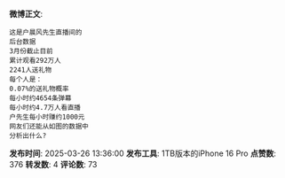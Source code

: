 **微博正文**: 
```
这是户晨风先生直播间的
后台数据
3月份截止目前
累计观看292万人
2241人送礼物
每个人是：
0.07%的送礼物概率
每小时约4654条弹幕
每小时约4.7万人看直播
户先生每小时赚约1000元
网友们还能从如图的数据中
分析出什么?
```
**发布时间**: 2025-03-26 13:36:00
**发布工具**: 1TB版本的iPhone 16 Pro
**点赞数**: 376
**转发数**: 4
**评论数**: 73
